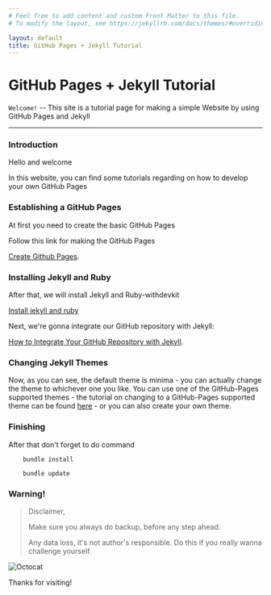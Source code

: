 ```yaml
---
# Feel free to add content and custom Front Matter to this file.
# To modify the layout, see https://jekyllrb.com/docs/themes/#overriding-theme-defaults

layout: default
title: GitHub Pages + Jekyll Tutorial
---
```


[comment]: # (This is the most platform independent comment)

# GitHub Pages + Jekyll Tutorial

`Welcome!` -- This site is a tutorial page for making a simple Website by using GitHub Pages and Jekyll

---
### Introduction
Hello and welcome

In this website, you can find some tutorials regarding on how to develop your own GitHub Pages

### Establishing a GitHub Pages
At first you need to create the basic GitHub Pages

Follow this link for making the GitHub Pages

[Create Github Pages](/step/GitHubPages.md).

### Installing Jekyll and Ruby
After that, we will install Jekyll and Ruby-withdevkit

[Install jekyll and ruby](/step/2019-01-09-RubyandJekyllInstallation.html)

Next, we're gonna integrate our GitHub repository with Jekyll:

[How to Integrate Your GitHub Repository with Jekyll](/step/HowtoIntegrateYourGitHubRepositorywithJekyll.html).


### Changing Jekyll Themes
Now, as you can see, the default theme is minima - you can actually change the theme to whichever one you like. You can use one of the GitHub-Pages supported themes - the tutorial on changing to a GitHub-Pages supported theme can be found [here](/step/ChangeJekyllTheme.html "How to Change the Jekyll Theme with a GitHub-Pages Supported Theme") - or you can also create your own theme.

### Finishing
After that don't forget to do command

```PS
    bundle install
```  

```PS
    bundle update
```

<!-- ### Start Your Own
Create yours now :

[Create Github Pages](./Logs.md). -->



### Warning!
> Disclaimer,
>
> Make sure you always do backup, before any step ahead.
>
> Any data loss, it's not author's responsible. Do this if you really wanna challenge yourself.


![Octocat](https://assets-cdn.github.com/images/icons/emoji/octocat.png)

Thanks for visiting!

